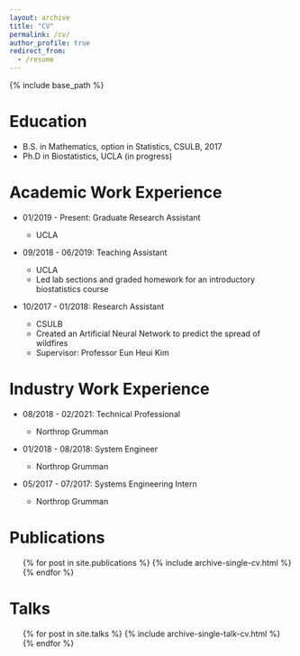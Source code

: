 ```yaml
---
layout: archive
title: "CV"
permalink: /cv/
author_profile: true
redirect_from:
  - /resume
---
```


{% include base_path %}

Education
======
* B.S. in Mathematics, option in Statistics, CSULB, 2017
* Ph.D in Biostatistics, UCLA (in progress)

Academic Work Experience
======
* 01/2019 - Present: Graduate Research Assistant
  * UCLA

* 09/2018 - 06/2019: Teaching Assistant
  * UCLA
  * Led lab sections and graded homework for an introductory biostatistics course

* 10/2017 - 01/2018: Research Assistant
  * CSULB
  * Created an Artificial Neural Network to predict the spread of wildfires
  * Supervisor: Professor Eun Heui Kim

Industry Work Experience
======
* 08/2018 - 02/2021: Technical Professional
  * Northrop Grumman

* 01/2018 - 08/2018: System Engineer
  * Northrop Grumman 
  
* 05/2017 - 07/2017: Systems Engineering Intern
  * Northrop Grumman 
  
Publications
======
  <ul>{% for post in site.publications %}
    {% include archive-single-cv.html %}
  {% endfor %}</ul>
  
Talks
======
  <ul>{% for post in site.talks %}
    {% include archive-single-talk-cv.html %}
  {% endfor %}</ul>
  
